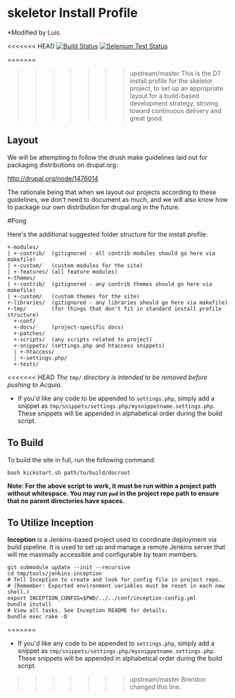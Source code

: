 skeletor Install Profile
===========================

*Modified by Luis.

<<<<<<< HEAD
[![Build Status](https://travis-ci.org/myplanetdigital/drupal-skeletor.png)](https://travis-ci.org/myplanetdigital/drupal-skeletor)
[![Selenium Test Status](https://saucelabs.com/buildstatus/myplanet-skeletor)](https://saucelabs.com/u/myplanet-skeletor)

=======
>>>>>>> upstream/master
This is the D7 install profile for the skeletor project, to set up an
appropriate layout for a build-based development strategy, striving
toward continuous delivery and great good.

Layout
------

We will be attempting to follow the drush make guidelines laid out for
packaging distributions on drupal.org:

http://drupal.org/node/1476014

The rationale being that when we layout our projects according to these
guidelines, we don't need to document as much, and we will also know how
to package our own distribution for drupal.org in the future.



#Pong


Here's the additional suggested folder structure for the install profile:

    +-modules/
    | +-contrib/  (gitignored - all contrib modules should go here via makefile)
    | +-custom/   (custom modules for the site)
    | +-features/ (all feature modules)
    +-themes/
    | +-contrib/  (gitignored - any contrib themes should go here via makefile)
    | +-custom/   (custom themes for the site)
    +-libraries/  (gitignored - any libraries should go here via makefile)
    +-tmp/        (for things that don't fit in standard install profile structure)
      +-conf/
      +-docs/     (project-specific docs)
      +-patches/
      +-scripts/  (any scripts related to project)
      +-snippets/ (settings.php and htaccess snippets)
      | +-htaccess/
      | +-settings.php/
      +-tests/

<<<<<<< HEAD
*The `tmp/` directory is intended to be removed before pushing to Acquia.*

* If you'd like any code to be appended to `settings.php`, simply add a
snippet as `tmp/snippets/settings.php/mysnippetname.settings.php`. These
snippets will be appended in alphabetical order during the build script.

To Build
--------

To build the site in full, run the following command:

    bash kickstart.sh path/to/build/docroot
    
**Note: For the above script to work, it must be run within a project path without whitespace.
You may run `pwd` in the project repo path to ensure that no parent
directories have spaces.**

To Utilize Inception
--------------------

**Inception** is a Jenkins-based project used to coordinate deployment
via build pipeline. It is used to set up and manage a remote Jenkins
server that will me maximally accessible and configurable by team
members.

    git submodule update --init --recursive
    cd tmp/tools/jenkins-inception
    # Tell Inception to create and look for config file in project repo.
    # (Remember: Exported environment variables must be reset in each new shell.)
    export INCEPTION_CONFIG=$PWD/../../conf/inception-config.yml
    bundle install
    # View all tasks. See Inception README for details.
    bundle exec rake -D
=======
* If you'd like any code to be appended to `settings.php`, simply add a
snippet as `tmp/snippets/settings.php/mysnippetname.settings.php`. These
snippets will be appended in alphabetical order during the build script.
>>>>>>> upstream/master
Brendon changed this line.
